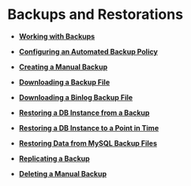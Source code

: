 # Backups and Restorations<a name="rds_05_0034"></a>

-   **[Working with Backups](working-with-backups.md)**  

-   **[Configuring an Automated Backup Policy](configuring-an-automated-backup-policy.md)**  

-   **[Creating a Manual Backup](creating-a-manual-backup.md)**  

-   **[Downloading a Backup File](downloading-a-backup-file.md)**  

-   **[Downloading a Binlog Backup File](downloading-a-binlog-backup-file.md)**  

-   **[Restoring a DB Instance from a Backup](restoring-a-db-instance-from-a-backup.md)**  

-   **[Restoring a DB Instance to a Point in Time](restoring-a-db-instance-to-a-point-in-time.md)**  

-   **[Restoring Data from MySQL Backup Files](restoring-data-from-mysql-backup-files.md)**  

-   **[Replicating a Backup](replicating-a-backup.md)**  

-   **[Deleting a Manual Backup](deleting-a-manual-backup.md)**  


